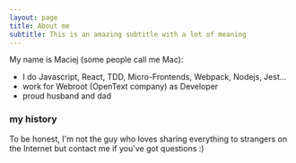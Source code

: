 ```yaml
---
layout: page
title: About me
subtitle: This is an amazing subtitle with a lot of meaning
---
```


My name is Maciej (some people call me Mac):

- I do Javascript, React, TDD, Micro-Frontends, Webpack, Nodejs, Jest...
- work for Webroot (OpenText company) as Developer
- proud husband and dad

### my history

To be honest, I'm not the guy who loves sharing everything to strangers on the Internet but contact me if you've got questions :)
